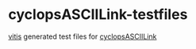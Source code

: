 # cyclopsASCIILink-testfiles

[vitis](https://github.com/ucb-cyarp/vitis) generated test files for [cyclopsASCIILink](https://github.com/ucb-cyarp/cyclopsASCIILink)
